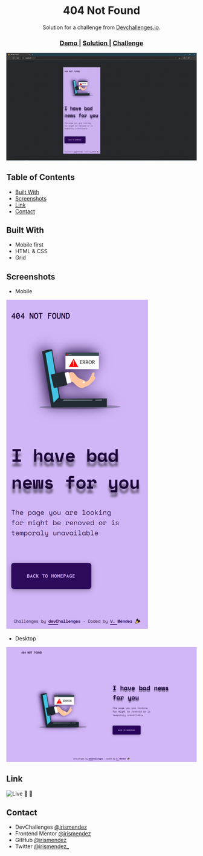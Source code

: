 <!-- Please update value in the {}  -->

<h1 align="center">404 Not Found</h1>

<div align="center">
   Solution for a challenge from  <a href="http://devchallenges.io" target="_blank">Devchallenges.io</a>.
</div>

<div align="center">
  <h3>
    <a href="https://{your-demo-link.your-domain}">
      Demo
    </a>
    <span> | </span>
    <a href="https://github.com/irismendez/404-page-error">
      Solution
    </a>
    <span> | </span>
    <a href="https://devchallenges.io/challenges/wBunSb7FPrIepJZAg0sY">
      Challenge
    </a>
  </h3>
</div>

![sample](assets/video/404-error.gif/)

<!-- TABLE OF CONTENTS -->

## Table of Contents

- [Built With](#built-with)
- [Screenshots](#screenshots)
- [Link](#link)
- [Contact](#contact)

## Built With

- Mobile first
- HTML & CSS
- Grid

## Screenshots

- Mobile

![Mobile](/assets/image/mobile.png)

- Desktop

![Desktop](/assets/image/desktop.png)

## Link

![Live 🎯](https://irismendez.github.io/404-page-error/) 👀

## Contact

- DevChallenges [@irismendez](https://devchallenges.io/portfolio/irismendez)
- Frontend Mentor [@irismendez](https://www.frontendmentor.io/profile/irismendez)
- GitHub [@irismendez](https://github.com/irismendez)
- Twitter [@irismendez_](https://twitter.com/irismendez_)